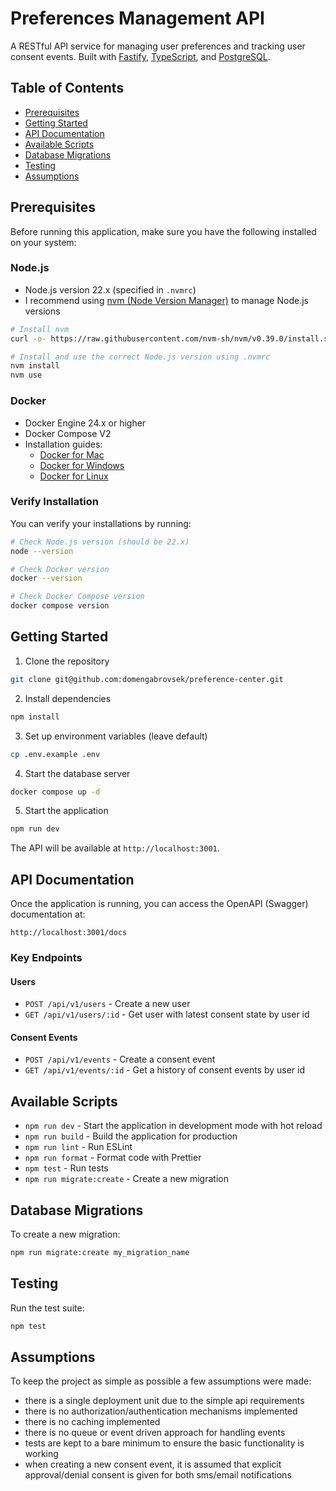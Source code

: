 # Preferences Management API

A RESTful API service for managing user preferences and tracking user consent events.
Built with [Fastify](https://www.fastify.io/), [TypeScript](https://www.typescriptlang.org/), and [PostgreSQL](https://www.postgresql.org/).

## Table of Contents

- [Prerequisites](#prerequisites)
- [Getting Started](#getting-started)
- [API Documentation](#api-documentation)
- [Available Scripts](#available-scripts)
- [Database Migrations](#database-migrations)
- [Testing](#testing)
- [Assumptions](#assumptions)

## Prerequisites

Before running this application, make sure you have the following installed on your system:

### Node.js

- Node.js version 22.x (specified in `.nvmrc`)
- I recommend using [nvm (Node Version Manager)](https://github.com/nvm-sh/nvm) to manage Node.js versions

```bash
# Install nvm
curl -o- https://raw.githubusercontent.com/nvm-sh/nvm/v0.39.0/install.sh | bash

# Install and use the correct Node.js version using .nvmrc
nvm install
nvm use
```

### Docker

- Docker Engine 24.x or higher
- Docker Compose V2
- Installation guides:
  - [Docker for Mac](https://docs.docker.com/desktop/install/mac-install/)
  - [Docker for Windows](https://docs.docker.com/desktop/install/windows-install/)
  - [Docker for Linux](https://docs.docker.com/engine/install/)

### Verify Installation

You can verify your installations by running:

```bash
# Check Node.js version (should be 22.x)
node --version

# Check Docker version
docker --version

# Check Docker Compose version
docker compose version
```

## Getting Started

1. Clone the repository

```bash
git clone git@github.com:domengabrovsek/preference-center.git
```

2. Install dependencies

```bash
npm install
```

3. Set up environment variables (leave default)

```bash
cp .env.example .env
```

4. Start the database server

```bash
docker compose up -d
```

5. Start the application

```bash
npm run dev
```

The API will be available at `http://localhost:3001`.

## API Documentation

Once the application is running, you can access the OpenAPI (Swagger) documentation at:

```
http://localhost:3001/docs
```

### Key Endpoints

#### Users

- `POST /api/v1/users` - Create a new user
- `GET /api/v1/users/:id` - Get user with latest consent state by user id

#### Consent Events

- `POST /api/v1/events` - Create a consent event
- `GET /api/v1/events/:id` - Get a history of consent events by user id

## Available Scripts

- `npm run dev` - Start the application in development mode with hot reload
- `npm run build` - Build the application for production
- `npm run lint` - Run ESLint
- `npm run format` - Format code with Prettier
- `npm test` - Run tests
- `npm run migrate:create` - Create a new migration

## Database Migrations

To create a new migration:

```bash
npm run migrate:create my_migration_name
```

## Testing

Run the test suite:

```bash
npm test
```

## Assumptions

To keep the project as simple as possible a few assumptions were made:

- there is a single deployment unit due to the simple api requirements
- there is no authorization/authentication mechanisms implemented
- there is no caching implemented
- there is no queue or event driven approach for handling events
- tests are kept to a bare minimum to ensure the basic functionality is working
- when creating a new consent event, it is assumed that explicit approval/denial consent is given for both sms/email notifications
